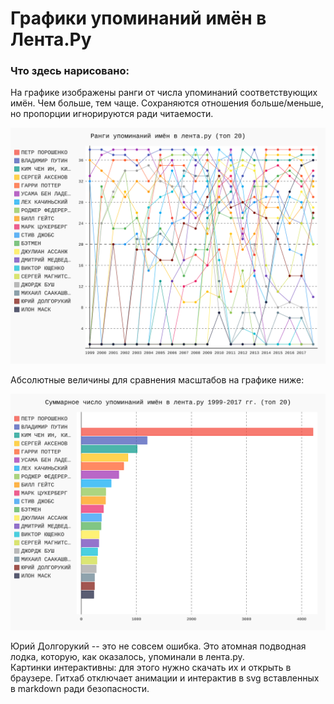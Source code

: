 # Графики упоминаний имён в Лента.Ру
### Что здесь нарисовано:  
На графике изображены ранги от числа упоминаний соответствующих имён. Чем больше, тем чаще. Сохраняются отношения больше/меньше, но пропорции игнорируются ради читаемости.

![Alt text](./pics/top_names_lenta.svg)


Абсолютные величины для сравнения масштабов на графике ниже:  

![Alt text](./pics/top_names_lenta_bar.svg)

Юрий Долгорукий -- это не совсем ошибка. Это атомная подводная лодка, которую, как оказалось, упоминали в лента.ру.  
Картинки интерактивны: для этого нужно скачать их и открыть в браузере. Гитхаб отключает анимации и интерактив в svg вставленных в markdown ради безопасности.
